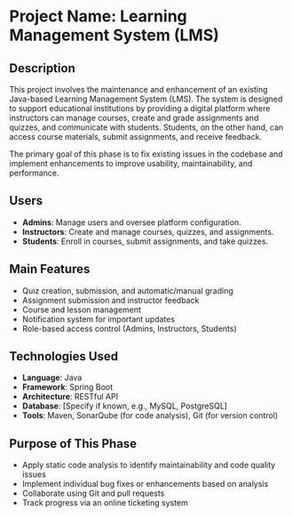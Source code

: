 # Project Name: Learning Management System (LMS)

## Description
This project involves the maintenance and enhancement of an existing Java-based Learning Management System (LMS). The system is designed to support educational institutions by providing a digital platform where instructors can manage courses, create and grade assignments and quizzes, and communicate with students. Students, on the other hand, can access course materials, submit assignments, and receive feedback.

The primary goal of this phase is to fix existing issues in the codebase and implement enhancements to improve usability, maintainability, and performance.

## Users
- **Admins**: Manage users and oversee platform configuration.
- **Instructors**: Create and manage courses, quizzes, and assignments.
- **Students**: Enroll in courses, submit assignments, and take quizzes.

## Main Features
- Quiz creation, submission, and automatic/manual grading
- Assignment submission and instructor feedback
- Course and lesson management
- Notification system for important updates
- Role-based access control (Admins, Instructors, Students)

## Technologies Used
- **Language**: Java
- **Framework**: Spring Boot
- **Architecture**: RESTful API
- **Database**: [Specify if known, e.g., MySQL, PostgreSQL]
- **Tools**: Maven, SonarQube (for code analysis), Git (for version control)

## Purpose of This Phase
- Apply static code analysis to identify maintainability and code quality issues
- Implement individual bug fixes or enhancements based on analysis
- Collaborate using Git and pull requests
- Track progress via an online ticketing system

